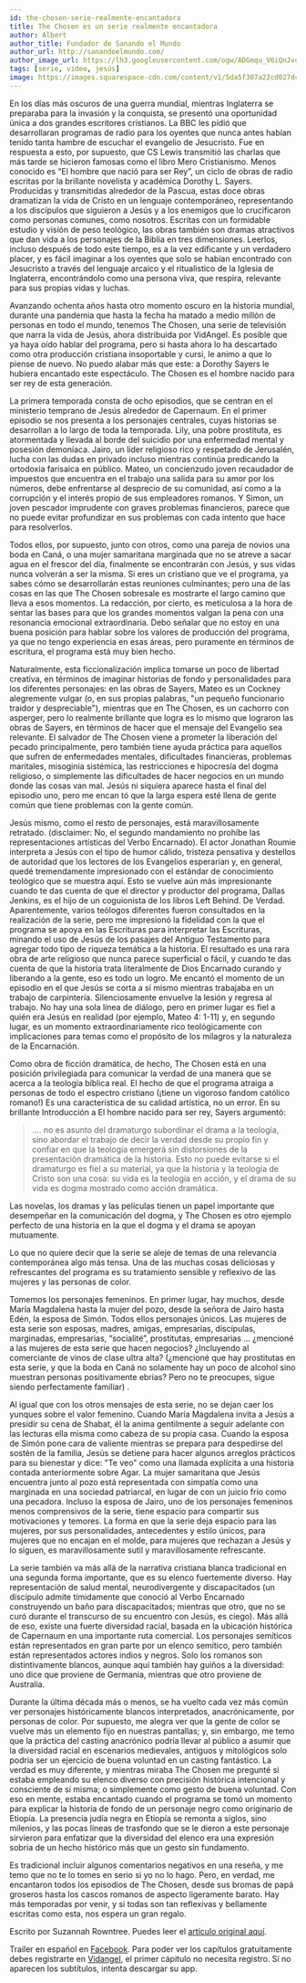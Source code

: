 ```yaml
---
id: the-chosen-serie-realmente-encantadora
title: The Chosen es un serie realmente encantadora
author: Albert
author_title: Fundador de Sanando el Mundo
author_url: http://sanandoelmundo.com/
author_image_url: https://lh3.googleusercontent.com/ogw/ADGmqu_V6iQnJvuIOUFQJ8ebZQW6vvBd8lk0fipmF92Z
tags: [serie, video, jesús]
image: https://images.squarespace-cdn.com/content/v1/5da5f307a22cd027dce4cafa/1593362497758-MHBPCY9AKJ4U998YJSXF/ke17ZwdGBToddI8pDm48kDFgITcRoterXoQdllT5ciUUqsxRUqqbr1mOJYKfIPR7LoDQ9mXPOjoJoqy81S2I8N_N4V1vUb5AoIIIbLZhVYxCRW4BPu10St3TBAUQYVKcyVJeuQwsDiERxwnf8ip0R6hirDhKZGvV2qRPjs1kpsBNSEeFoLoE0b5UGAvrXagL/The+Chosen.png
--- 
```


En los días más oscuros de una guerra mundial, mientras Inglaterra se preparaba para la invasión y la conquista, se presentó una oportunidad única a dos grandes escritores cristianos. La BBC les pidió que desarrollaran programas de radio para los oyentes que nunca antes habían tenido tanta hambre de escuchar el evangelio de Jesucristo. Fue en respuesta a esto, por supuesto, que CS Lewis transmitió las charlas que más tarde se hicieron famosas como el libro Mero Cristianismo. Menos conocido es “El hombre que nació para ser Rey”, un ciclo de obras de radio escritas por la brillante novelista y académica Dorothy L. Sayers. Producidas y transmitidas alrededor de la Pascua, estas doce obras dramatizan la vida de Cristo en un lenguaje contemporáneo, representando a los discípulos que siguieron a Jesús y a los enemigos que lo crucificaron como personas comunes, como nosotros. Escritas con un formidable estudio y visión de peso teológico, las obras también son dramas atractivos que dan vida a los personajes de la Biblia en tres dimensiones. Leerlos, incluso después de todo este tiempo, es a la vez edificante y un verdadero placer, y es fácil imaginar a los oyentes que solo se habían encontrado con Jesucristo a través del lenguaje arcaico y el ritualistico de la Iglesia de Inglaterra, encontrándolo como una persona viva, que respira, relevante para sus propias vidas y luchas.

Avanzando ochenta años hasta otro momento oscuro en la historia mundial, durante una pandemia que hasta la fecha ha matado a medio millón de personas en todo el mundo, tenemos The Chosen, una serie de televisión que narra la vida de Jesús, ahora distribuida por VidAngel. Es posible que ya haya oído hablar del programa, pero si hasta ahora lo ha descartado como otra producción cristiana insoportable y cursi, le animo a que lo piense de nuevo. No puedo alabar más que este: a Dorothy Sayers le hubiera encantado este espectáculo. The Chosen es el hombre nacido para ser rey de esta generación.

<!--truncate-->

La primera temporada consta de ocho episodios, que se centran en el ministerio temprano de Jesús alrededor de Capernaum. En el primer episodio se nos presenta a los personajes centrales, cuyas historias se desarrollan a lo largo de toda la temporada. Lily, una pobre prostituta, es atormentada y llevada al borde del suicidio por una enfermedad mental y posesión demoníaca. Jairo, un líder religioso rico y respetado de Jerusalén, lucha con las dudas en privado incluso mientras continúa predicando la ortodoxia farisaica en público. Mateo, un concienzudo joven recaudador de impuestos que encuentra en el trabajo una salida para su amor por los números, debe enfrentarse al desprecio de su comunidad, así como a la corrupción y el interés propio de sus empleadores romanos. Y Simon, un joven pescador imprudente con graves problemas financieros, parece que no puede evitar profundizar en sus problemas con cada intento que hace para resolverlos.

Todos ellos, por supuesto, junto con otros, como una pareja de novios una boda en Caná, o una mujer samaritana marginada que no se atreve a sacar agua en el frescor del día, finalmente se encontrarán con Jesús, y sus vidas nunca volverán a ser la misma. Si eres un cristiano que ve el programa, ya sabes cómo se desarrollarán estas reuniones culminantes; pero una de las cosas en las que The Chosen sobresale es mostrarte el largo camino que lleva a esos momentos. La redacción, por cierto, es meticulosa a la hora de sentar las bases para que los grandes momentos valgan la pena con una resonancia emocional extraordinaria. Debo señalar que no estoy en una buena posición para hablar sobre los valores de producción del programa, ya que no tengo experiencia en esas áreas, pero puramente en términos de escritura, el programa está muy bien hecho.

Naturalmente, esta ficcionalización implica tomarse un poco de libertad creativa, en términos de imaginar historias de fondo y personalidades para los diferentes personajes: en las obras de Sayers, Mateo es un Cockney alegremente vulgar (o, en sus propias palabras, "un pequeño funcionario traidor y despreciable"), mientras que en The Chosen, es un cachorro con asperger, pero lo realmente brillante que logra es lo mismo que lograron las obras de Sayers, en términos de hacer que el mensaje del Evangelio sea relevante. El salvador de The Chosen viene a prometer la liberación del pecado principalmente, pero también tiene ayuda práctica para aquellos que sufren de enfermedades mentales, dificultades financieras, problemas maritales, misoginia sistémica, las restricciones e hipocresía del dogma religioso, o simplemente las dificultades de hacer negocios en un mundo donde las cosas van mal. Jesús ni siquiera aparece hasta el final del episodio uno, pero me encan tó que la larga espera esté llena de gente común que tiene problemas con la gente común.

Jesús mismo, como el resto de personajes, está maravillosamente retratado. (disclaimer: No, el segundo mandamiento no prohíbe las representaciones artísticas del Verbo Encarnado). El actor Jonathan Roumie interpreta a Jesús con el tipo de humor cálido, tristeza pensativa y destellos de autoridad que los lectores de los Evangelios esperarían y, en general, quedé tremendamente impresionado con el estándar de conocimiento teológico que se muestra aquí. Esto se vuelve aún más impresionante cuando te das cuenta de que el director y productor del programa, Dallas Jenkins, es el hijo de un coguionista de los libros Left Behind. De Verdad. Aparentemente, varios teólogos diferentes fueron consultados en la realización de la serie, pero me impresionó la fidelidad con la que el programa se apoya en las Escrituras para interpretar las Escrituras, minando el uso de Jesús de los pasajes del Antiguo Testamento para agregar todo tipo de riqueza temática a la historia. El resultado es una rara obra de arte religioso que nunca parece superficial o fácil, y cuando te das cuenta de que la historia trata literalmente de Dios Encarnado curando y liberando a la gente, eso es todo un logro. Me encantó el momento de un episodio en el que Jesús se corta a sí mismo mientras trabajaba en un trabajo de carpintería. Silenciosamente envuelve la lesión y regresa al trabajo. No hay una sola línea de diálogo, pero en primer lugar es fiel a quién era Jesús en realidad (por ejemplo, Mateo 4: 1-11) y, en segundo lugar, es un momento extraordinariamente rico teológicamente con implicaciones para temas como el propósito de los milagros y la naturaleza de la Encarnación.

Como obra de ficción dramática, de hecho, The Chosen está en una posición privilegiada para comunicar la verdad de una manera que se acerca a la teología bíblica real. El hecho de que el programa atraiga a personas de todo el espectro cristiano (¡tiene un vigoroso fandom católico romano!) Es una característica de su calidad artística, no un error. En su brillante Introducción a El hombre nacido para ser rey, Sayers argumentó:

> .... no es asunto del dramaturgo subordinar el drama a la teología, sino abordar el trabajo de decir la verdad desde su propio fin y confiar en que la teología emergerá sin distorsiones de la presentación dramática de la historia. Esto no puede evitarse si el dramaturgo es fiel a su material, ya que la historia y la teología de Cristo son una cosa: su vida es la teología en acción, y el drama de su vida es dogma mostrado como acción dramática.

Las novelas, los dramas y las películas tienen un papel importante que desempeñar en la comunicación del dogma, y ​​The Chosen es otro ejemplo perfecto de una historia en la que el dogma y el drama se apoyan mutuamente.

Lo que no quiere decir que la serie se aleje de temas de una relevancia contemporánea algo más tensa. Una de las muchas cosas deliciosas y refrescantes del programa es su tratamiento sensible y reflexivo de las mujeres y las personas de color.

Tomemos los personajes femeninos. En primer lugar, hay muchos, desde María Magdalena hasta la mujer del pozo, desde la señora de Jairo hasta Edén, la esposa de Simón. Todos ellos personajes únicos. Las mujeres de esta serie son esposas, madres, amigas, empresarias, discípulas, marginadas, empresarias, “socialité”, prostitutas, empresarias ... ¿mencioné a las mujeres de esta serie que hacen negocios? ¿Incluyendo al comerciante de vinos de clase ultra alta? (¿mencioné que hay prostitutas en esta serie, y que la boda en Caná no solamente hay un poco de alcohol sino muestran personas positivamente ebrias? Pero no te preocupes, sigue siendo perfectamente familiar) .

Al igual que con los otros mensajes de esta serie, no se dejan caer los yunques sobre el valor femenino. Cuando María Magdalena invita a Jesús a presidir su cena de Shabat, él la anima gentilmente a seguir adelante con las lecturas ella misma como cabeza de su propia casa. Cuando la esposa de Simón pone cara de valiente mientras se prepara para despedirse del sostén de la familia, Jesús se detiene para hacer algunos arreglos prácticos para su bienestar y dice: "Te veo" como una llamada explícita a una historia contada anteriormente sobre Agar. La mujer samaritana que Jesús encuentra junto al pozo está representada con simpatía como una marginada en una sociedad patriarcal, en lugar de con un juicio frío como una pecadora. Incluso la esposa de Jairo, uno de los personajes femeninos menos comprensivos de la serie, tiene espacio para compartir sus motivaciones y temores. La forma en que la serie deja espacio para las mujeres, por sus personalidades, antecedentes y estilo únicos, para mujeres que no encajan en el molde, para mujeres que rechazan a Jesús y lo siguen, es maravillosamente sutil y maravillosamente refrescante.


La serie también va más allá de la narrativa cristiana blanca tradicional en una segunda forma importante, que es su elenco fuertemente diverso. Hay representación de salud mental, neurodivergente y discapacitados (un discípulo admite tímidamente que conoció al Verbo Encarnado construyendo un baño para discapacitados; mientras que otro, que no se curó durante el transcurso de su encuentro con Jesús, es ciego). Más allá de eso, existe una fuerte diversidad racial, basada en la ubicación histórica de Capernaum en una importante ruta comercial. Los personajes semíticos están representados en gran parte por un elenco semítico, pero también están representados actores indios y negros. Solo los romanos son distintivamente blancos, aunque aquí también hay guiños a la diversidad: uno dice que proviene de Germania, mientras que otro proviene de Australia.

Durante la última década más o menos, se ha vuelto cada vez más común ver personajes históricamente blancos interpretados, anacrónicamente, por personas de color. Por supuesto, me alegra ver que la gente de color se vuelve más un elemento fijo en nuestras pantallas; y, sin embargo, me temo que la práctica del casting anacrónico podría llevar al público a asumir que la diversidad racial en escenarios medievales, antiguos y mitológicos solo podría ser un ejercicio de buena voluntad en un casting fantástico. La verdad es muy diferente, y mientras miraba The Chosen me pregunté si estaba empleando su elenco diverso con precisión histórica intencional y consciente de sí misma; o simplemente como gesto de buena voluntad. Con eso en mente, estaba encantado cuando el programa se tomó un momento para explicar la historia de fondo de un personaje negro como originario de Etiopía. La presencia judía negra en Etiopía se remonta a siglos, sino milenios, y las pocas líneas de trasfondo que se le dieron a este personaje sirvieron para enfatizar que la diversidad del elenco era una expresión sobria de un hecho histórico más que un gesto sin fundamento.

Es tradicional incluir algunos comentarios negativos en una reseña, y me temo que no te lo tomes en serio si yo no lo hago. Pero, en verdad, me encantaron todos los episodios de The Chosen, desde sus bromas de papá groseros hasta los cascos romanos de aspecto ligeramente barato. Hay más temporadas por venir, y si todas son tan reflexivas y bellamente escritas como esta, nos espera un gran regalo. 

<div class="alert alert--secondary" role="info">
  Escrito por Suzannah Rowntree. Puedes leer el <a href="https://www.lambsreign.com/blog/the-chosen-review">artículo original aquí</a>.
</div> 
<p></p>
<div class="alert alert--info" role="info">
  Trailer en español en <a href="https://www.facebook.com/watch/?v=479257582677322">Facebook</a>. Para poder ver los capítulos gratuitamente debes registrarte en <a href="http://thechosen.tv/?locale=es">Vidangel</a>, el primer cápitulo no necesita registro. Sí no aparecen los subtítulos, intenta descargar su app. 
</div> 
